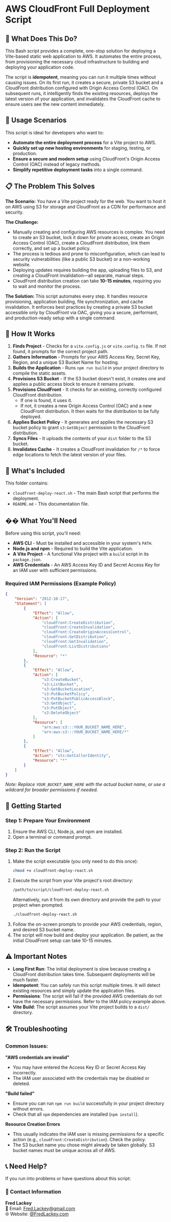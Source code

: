 # AWS CloudFront Full Deployment Script

## 🎯 What Does This Do?

This Bash script provides a complete, one-stop solution for deploying a Vite-based static web application to AWS. It automates the entire process, from provisioning the necessary cloud infrastructure to building and deploying your application code.

The script is **idempotent**, meaning you can run it multiple times without causing issues. On its first run, it creates a secure, private S3 bucket and a CloudFront distribution configured with Origin Access Control (OAC). On subsequent runs, it intelligently finds the existing resources, deploys the latest version of your application, and invalidates the CloudFront cache to ensure users see the new content immediately.

## 🎯 Usage Scenarios

This script is ideal for developers who want to:

-   **Automate the entire deployment process** for a Vite project to AWS.
-   **Quickly set up new hosting environments** for staging, testing, or production.
-   **Ensure a secure and modern setup** using CloudFront's Origin Access Control (OAC) instead of legacy methods.
-   **Simplify repetitive deployment tasks** into a single command.

## 📋 The Problem This Solves

**The Scenario:**
You have a Vite project ready for the web. You want to host it on AWS using S3 for storage and CloudFront as a CDN for performance and security.

**The Challenge:**
-   Manually creating and configuring AWS resources is complex. You need to create an S3 bucket, lock it down for private access, create an Origin Access Control (OAC), create a CloudFront distribution, link them correctly, and set up a bucket policy.
-   The process is tedious and prone to misconfiguration, which can lead to security vulnerabilities (like a public S3 bucket) or a non-working website.
-   Deploying updates requires building the app, uploading files to S3, and creating a CloudFront invalidation—all separate, manual steps.
-   CloudFront distribution creation can take **10-15 minutes**, requiring you to wait and monitor the process.

**The Solution:**
This script automates every step. It handles resource provisioning, application building, file synchronization, and cache invalidation. It enforces best practices by creating a private S3 bucket accessible only by CloudFront via OAC, giving you a secure, performant, and production-ready setup with a single command.

## 🔧 How It Works

1.  **Finds Project** - Checks for a `vite.config.js` or `vite.config.ts` file. If not found, it prompts for the correct project path.
2.  **Gathers Information** - Prompts for your AWS Access Key, Secret Key, Region, and a unique S3 Bucket Name for hosting.
3.  **Builds the Application** - Runs `npm run build` in your project directory to compile the static assets.
4.  **Provisions S3 Bucket** - If the S3 bucket doesn't exist, it creates one and applies a public access block to ensure it remains private.
5.  **Provisions CloudFront** - It checks for an existing, correctly configured CloudFront distribution.
    -   If one is found, it uses it.
    -   If not, it creates a new Origin Access Control (OAC) and a new CloudFront distribution. It then waits for the distribution to be fully deployed.
6.  **Applies Bucket Policy** - It generates and applies the necessary S3 bucket policy to grant `s3:GetObject` permission to the CloudFront distribution.
7.  **Syncs Files** - It uploads the contents of your `dist` folder to the S3 bucket.
8.  **Invalidates Cache** - It creates a CloudFront invalidation for `/*` to force edge locations to fetch the latest version of your files.

## 📁 What's Included

This folder contains:
-   `cloudfront-deploy-react.sh` - The main Bash script that performs the deployment.
-   `README.md` - This documentation file.

## �� What You'll Need

Before using this script, you'll need:

-   **AWS CLI** - Must be installed and accessible in your system's `PATH`.
-   **Node.js and npm** - Required to build the Vite application.
-   **A Vite Project** - A functional Vite project with a `build` script in its `package.json`.
-   **AWS Credentials** - An AWS Access Key ID and Secret Access Key for an IAM user with sufficient permissions.

### Required IAM Permissions (Example Policy)
```json
{
    "Version": "2012-10-17",
    "Statement": [
        {
            "Effect": "Allow",
            "Action": [
                "cloudfront:CreateDistribution",
                "cloudfront:CreateInvalidation",
                "cloudfront:CreateOriginAccessControl",
                "cloudfront:GetDistribution",
                "cloudfront:GetInvalidation",
                "cloudfront:ListDistributions"
            ],
            "Resource": "*"
        },
        {
            "Effect": "Allow",
            "Action": [
                "s3:CreateBucket",
                "s3:ListBucket",
                "s3:GetBucketLocation",
                "s3:PutBucketPolicy",
                "s3:PutBucketPublicAccessBlock",
                "s3:GetObject",
                "s3:PutObject",
                "s3:DeleteObject"
            ],
            "Resource": [
                "arn:aws:s3:::YOUR_BUCKET_NAME_HERE",
                "arn:aws:s3:::YOUR_BUCKET_NAME_HERE/*"
            ]
        },
        {
            "Effect": "Allow",
            "Action": "sts:GetCallerIdentity",
            "Resource": "*"
        }
    ]
}
```
*Note: Replace `YOUR_BUCKET_NAME_HERE` with the actual bucket name, or use a wildcard for broader permissions if needed.*

## 🚀 Getting Started

### Step 1: Prepare Your Environment
1.  Ensure the AWS CLI, Node.js, and npm are installed.
2.  Open a terminal or command prompt.

### Step 2: Run the Script
1.  Make the script executable (you only need to do this once):
    ```bash
    chmod +x cloudfront-deploy-react.sh
    ```
2.  Execute the script from your Vite project's root directory:
    ```bash
    /path/to/script/cloudfront-deploy-react.sh
    ```
    Alternatively, run it from its own directory and provide the path to your project when prompted.
    ```bash
    ./cloudfront-deploy-react.sh
    ```
3.  Follow the on-screen prompts to provide your AWS credentials, region, and desired S3 bucket name.
4.  The script will now build and deploy your application. Be patient, as the initial CloudFront setup can take 10-15 minutes.

## ⚠️ Important Notes

-   **Long First Run**: The initial deployment is slow because creating a CloudFront distribution takes time. Subsequent deployments will be much faster.
-   **Idempotent**: You can safely run this script multiple times. It will detect existing resources and simply update the application files.
-   **Permissions**: The script will fail if the provided AWS credentials do not have the necessary permissions. Refer to the IAM policy example above.
-   **Vite Build**: The script assumes your Vite project builds to a `dist/` directory.

## 🛠️ Troubleshooting

### Common Issues:

**"AWS credentials are invalid"**
-   You may have entered the Access Key ID or Secret Access Key incorrectly.
-   The IAM user associated with the credentials may be disabled or deleted.

**"Build failed"**
-   Ensure you can run `npm run build` successfully in your project directory without errors.
-   Check that all `npm` dependencies are installed (`npm install`).

**Resource Creation Errors**
-   This usually indicates the IAM user is missing permissions for a specific action (e.g., `cloudfront:CreateDistribution`). Check the policy.
-   The S3 bucket name you chose might already be taken globally. S3 bucket names must be unique across all of AWS.

## 📞 Need Help?

If you run into problems or have questions about this script:

### 📧 Contact Information

**Fred Lackey**  
📧 Email: [Fred.Lackey@gmail.com](mailto:Fred.Lackey@gmail.com)  
🌐 Website: [@FredLackey.com](https://FredLackey.com) 
